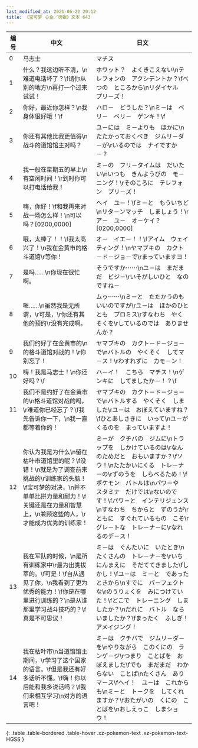 ```yaml
---
last_modified_at: 2021-06-22 20:12
title: 《宝可梦 心金／魂银》文本 643
---
```

| 编号 | 中文 | 日文 |
| ---- | ---- | ---- |
| 0 | 马志士 | マチス |
| 1 | 什么？我这边听不清，\n难道电话坏了？\f请你从别的地方\n再打一个过来试试！ | ホワット？　よくきこえない\nテレフォンの　アクシデントか？\fべつの　ところから\nリダイヤル　プリ－ズ！ |
| 2 | 你好，最近你怎样？\n我身体很好哦！\f | ハロ－　どうした？\nミ－は　ベリ－　ベリ－　ゲンキ！\f |
| 3 | 你还有其他比我更值得\n战斗的道馆馆主对吗？ | ユ－には　ミ－よりも　ほかに\nたたかっておくべき　ジムリ－ダ－が\rいるのでは　ナイですか－？ |
| 4 | 我一般在星期五的早上\n有空闲时间！\r到时你可以打电话给我！ | ミ－の　フリ－タイムは　だいたい\nいつも　きんようびの　モ－ニング！\rそのころに　テレフォン　プリ－ズ！ |
| 5 | 嗨，你好！\f和我再来对战一场怎么样！\n可以吗？[0200,0000] | ヘイ　ユ－！\fミ－と　もういちど\nリタ－ンマッチ　しましょう！\rア－　ユ－　オ－ケイ？[0200,0000] |
| 6 | 哦，太棒了！！\f我太高兴了！\n我在金黄市的格斗道馆\r等你！ | オ－　イエ－！！\fアイム　ウェイティング！\nヤマブキの　カクト－ド－ジョ－で\rまっていますヨ！ |
| 7 | 是吗……\n你现在很忙啊。 | そうですか⋯⋯\nユ－は　まだまだ　ビジ－\rいそがしいひと　なのですね－ |
| 8 | 嗯……\n虽然我是无所谓，\r可是，\r你还有其他的预约\r没有完成啊。 | ムゥ⋯⋯\nミ－と　たたかうのも　いいのですが\rユ－は　ほかのひととも　プロミス\rすなわち　やくそくを\rしているのでは　ありませんか？ |
| 9 | 我们约好了在金黄市的\n的格斗道馆对战的！\r你别忘了！ | ヤマブキの　カクト－ド－ジョ－で\nバトルの　やくそく　してマ－ス！\rわすれずに　カモ－ン！ |
| 10 | 嗨！我是马志士！\n你还好吗？\f | ハ－イ！　こちら　マチス！\nゲンキに　してましたか－！？\f |
| 11 | 我们不是约好了在金黄市的\n格斗道馆对战的吗，\r难道你已经忘了？\f我先告诉你一下，\n我一直都等着你的！ | ヤマブキの　カクト－ド－ジョ－で\nバトルする　やくそく　しました\rユ－は　おぼえていますね？\fひとあしさきに　いって\nユ－が　くるのを　まっていますよ！ |
| 12 | 你认为我是为什么\n留在枯叶市道馆里的呢？\f没错！\n就是为了调查前来挑战的\r训练家的头脑！\f宝可梦的对决，\n并不单单比拼力量和耐力！\f关键还是在力量和智慧上，\n兼顾这些的人，\r才能成为优秀的训练家！ | ミ－が　クチバの　ジムに\nトラップを　しかけているのは\rなんのためだと　おもいますか？\fソウ！\nたたかいにくる　トレ－ナ－の\rずのうを　しらべるため！\fポケモン　バトルは\nパワ－や　スタミナ　だけでは\rないのです！\fパワ－と　インテリジェンス\nすなわち　ちからと　ずのうが\rともに　すぐれているもの　こそ\rグレ－トな　トレ－ナ－に\rなれるのデ－ス！ |
| 13 | 我在军队的时候，\n是所有训练家中\r最为出类拔萃的。\f可是！\f自从遇见了你，\n我看到了更为优秀的能力！\f你是在哪里进行训练的？\n是从谁那里学习战斗技巧的？\f真是不可思议！ | ミ－は　ぐんたいに　いたとき\nたくさんの　トレ－ナ－を\rいちにんまえに　そだててきました\fしかし！\fユ－は　ミ－と　であったときから\nすでに　パ－フェクトな\rのうりょくを　みにつけていた！\fどこで　トレ－ニング　しましたか？\nだれに　バトル　ならいましたか？\fまったく　ふしぎ！　アメイジング！ |
| 14 | 我在枯叶市\n当道馆馆主期间，\r学习了这个国家的语言。\f但是我还有好多话听不懂。\f嗨！你以后能和我多说话吗？\f我们来相互学习\n对方的语言吧！ | ミ－は　クチバで　ジムリ－ダ－を\nやりながら　このくにの　ランゲ－ジ\rつまり　ことばを　おぼえました\fでも　まだまだ　わからない　ことば\nたくさん　ありマ－ス\fヘイ！　ユ－は　これからも\nミ－と　ト－クを　してくれますか？\fおたがいの　くにの　ことばを\nおしえっこ　しまショウ！ |
{: .table .table-bordered .table-hover .xz-pokemon-text .xz-pokemon-text-HGSS }